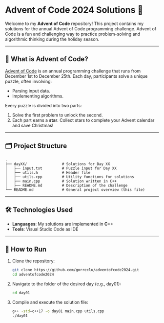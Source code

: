 # Advent of Code 2024 Solutions 🎄

Welcome to my **Advent of Code** repository! This project contains my solutions for the annual Advent of Code programming challenge. Advent of Code is a fun and challenging way to practice problem-solving and algorithmic thinking during the holiday season.

---

## 🌟 What is Advent of Code?

[Advent of Code](https://adventofcode.com/) is an annual programming challenge that runs from December 1st to December 25th. Each day, participants solve a unique puzzle, often involving:
- Parsing input data.
- Implementing algorithms.

Every puzzle is divided into two parts:
1. Solve the first problem to unlock the second.
2. Each part earns a **star**. Collect stars to complete your Advent calendar and save Christmas!

---

## 🗂 Project Structure

```plaintext
.
├── dayXX/                # Solutions for Day XX
│   ├── input.txt         # Puzzle input for Day XX
│   ├── utils.h           # Header file 
│   ├── utils.cpp         # Utility functions for solutions
│   ├── main.cpp          # Solution written in C++
│   ├── README.md         # Description of the challenge
└── README.md             # General project overview (this file)

````

---

## 🛠 Technologies Used

- **Languages**: My solutions are implemented in **C++**
- **Tools**: Visual Studio Code as IDE

---

## 🚀 How to Run

1. Clone the repository:
   ```bash
   git clone https://github.com/gorreclu/adventofcode2024.git
   cd adventofcode2024
   `````
2. Navigate to the folder of the desired day (e.g., day01):
    ````bash
    cd day01
    ````

3. Compile and execute the solution file:
    ````bash
    g++ -std=c++17 -o day01 main.cpp utils.cpp
    ./day01
    ````